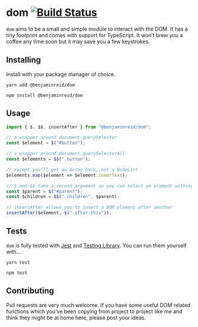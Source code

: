# dom [![Build Status](https://travis-ci.org/benjaminreid/dom.svg?branch=master)](https://travis-ci.org/benjaminreid/dom)

`dom` aims to be a small and simple module to interact with the DOM. It has a
tiny footprint and comes with support for TypeScript. It won’t brew you a coffee
any time soon but it may save you a few keystrokes.

## Installing

Install with your package manager of choice.

```
yarn add @benjaminreid/dom
```

```
npm install @benjaminreid/dom
```

## Usage

```js
import { $, $$, insertAfter } from "@benjaminreid/dom";

// a wrapper around document.querySelector
const $element = $("#button");

// a wrapper around document.querySelectorAll
const $elements = $$(".button");

// except you’ll get an Array back, not a NodeList
$elements.map($element => $element.innerText);

// $ and $$ take a second argument so you can select an element withing another
const $parent = $("#parent");
const $children = $$(".children", $parent);

// insertAfter allows you to insert a DOM element after another
insertAfter($element, $(".after-this"));
```

## Tests

`dom` is fully tested with [Jest](https://jestjs.io/) and
[Testing Library](https://testing-library.com/). You can run them yourself
with...

```
yarn test
```

```
npm test
```

## Contributing

Pull requests are very much welcome. If you have some useful DOM related
functions which you’ve been copying from project to project like me and think
they might be at home here, please post your ideas.
